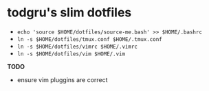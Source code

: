 # todgru's slim dotfiles

* `echo 'source $HOME/dotfiles/source-me.bash' >> $HOME/.bashrc`
* `ln -s $HOME/dotfiles/tmux.conf $HOME/.tmux.conf `
* `ln -s $HOME/dotfiles/vimrc $HOME/.vimrc `
* `ln -s $HOME/dotfiles/vim $HOME/.vim `


**TODO**

* ensure vim pluggins are correct
